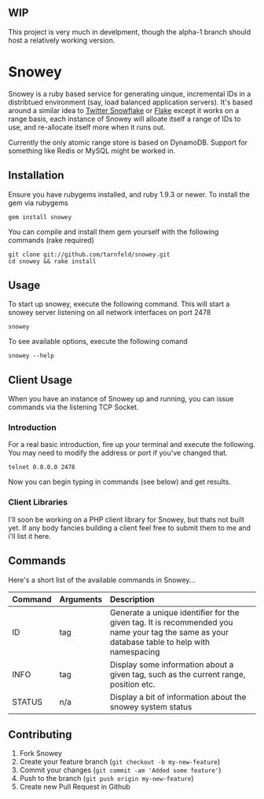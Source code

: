 ## WIP

This project is very much in develpment, though the alpha-1 branch should host a relatively working version.

# Snowey

Snowey is a ruby based service for generating uinque, incremental IDs in a distribtued environment (say, load balanced application servers). It's based around a similar idea to [Twitter Snowflake](http://github.com/twitter/snowflake) or [Flake](http://github.com/boundary/flake) except it works on a range basis, each instance of Snowey will alloate itself a range of IDs to use, and re-allocate itself more when it runs out.

Currently the only atomic range store is based on DynamoDB. Support for something like Redis or MySQL might be worked in.

## Installation

Ensure you have rubygems installed, and ruby 1.9.3 or newer. To install the gem via rubygems

    gem install snowey

You can compile and install them gem yourself with the following commands (rake required)

    git clone git://github.com/tarnfeld/snowey.git
    cd snowey && rake install

## Usage

To start up snowey, execute the following command. This will start a snowey server listening on all network interfaces on port 2478

    snowey

To see available options, execute the following comand

    snowey --help

## Client Usage

When you have an instance of Snowey up and running, you can issue commands via the listening TCP Socket.

### Introduction

For a real basic introduction, fire up your terminal and execute the following. You may need to modify the address or port if you've changed that.

    telnet 0.0.0.0 2478

Now you can begin typing in commands (see below) and get results.

### Client Libraries

I'll soon be working on a PHP client library for Snowey, but thats not built yet. If any body fancies building a client feel free to submit them to me and i'll list it here.

## Commands

Here's a short list of the available commands in Snowey...

|Command|Arguments|Description|
|:------|:--------|:----------|
|ID|tag|Generate a unique identifier for the given tag. It is recommended you name your tag the same as your database table to help with namespacing|
|INFO|tag|Display some information about a given tag, such as the current range, position etc.|
|STATUS|n/a|Display a bit of information about the snowey system status|

## Contributing

1. Fork Snowey
2. Create your feature branch (`git checkout -b my-new-feature`)
3. Commit your changes (`git commit -am 'Added some feature'`)
4. Push to the branch (`git push origin my-new-feature`)
5. Create new Pull Request in Github
